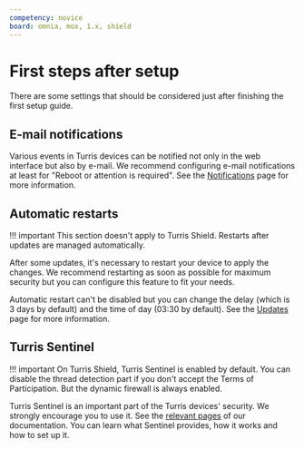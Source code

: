 ```yaml
---
competency: novice
board: omnia, mox, 1.x, shield
---
```

# First steps after setup

There are some settings that should be considered just after finishing
the first setup guide.

## E-mail notifications

Various events in Turris devices can be notified not only in the web
interface but also by e-mail. We recommend configuring e-mail notifications
at least for "Reboot or attention is required". See the
[Notifications](../../basics/reforis/notifications/reforis-notifications.md)
page for more information.

## Automatic restarts

!!! important
    This section doesn't apply to Turris Shield. Restarts after updates are
    managed automatically.

After some updates, it's necessary to restart your device to apply the changes.
We recommend restarting as soon as possible for maximum security but you can
configure this feature to fit your needs.

Automatic restart can't be disabled but you can change the delay (which is
3 days by default) and the time of day (03:30 by default). See the
[Updates](../../basics/reforis/updates/reforis-updates.md)
page for more information.

## Turris Sentinel

!!! important
    On Turris Shield, Turris Sentinel is enabled by default. You can disable
    the thread detection part if you don't accept the Terms of Participation.
    But the dynamic firewall is always enabled.

Turris Sentinel is an important part of the Turris devices' security.
We strongly encourage you to use it. See the
[relevant pages](../sentinel/intro.md) of our documentation. You can learn
what Sentinel provides, how it works and how to set up it.
